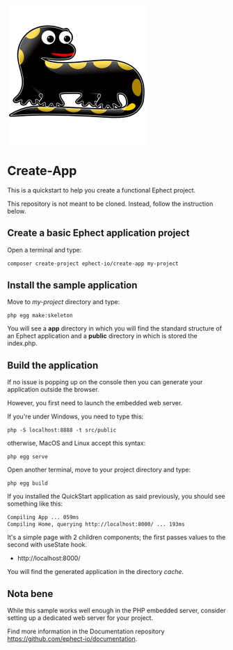 ![Ephect](app/Assets/img/salamandra.png)

# Create-App

This is a quickstart to help you create a functional Ephect project.

This repository is not meant to be cloned. Instead, follow the instruction below. 

## Create a basic Ephect application project

Open a terminal and type:

```bash
composer create-project ephect-io/create-app my-project
```
## Install the sample application

Move to *my-project* directory and type:

    php egg make:skeleton

You will see a **app** directory in which you will find the standard structure of an Ephect application and a **public** 
directory in which is stored the index.php. 

## Build the application

If no issue is popping up on the console then you can generate your application outside the browser.

However, you first need to launch the embedded web server.

If you're under Windows, you need to type this:

    php -S localhost:8888 -t src/public

otherwise, MacOS and Linux accept this syntax:

    php egg serve

Open another terminal, move to your project directory and type:

    php egg build

If you installed the QuickStart application as said previously, you should see something like this:

    Compiling App ... 059ms
    Compiling Home, querying http://localhost:8000/ ... 193ms

It's a simple page with 2 children components; the first passes values to the second with useState hook.
- http://localhost:8000/

You will find the generated application in the directory *cache*.

## Nota bene

While this sample works well enough in the PHP embedded server, consider setting up a dedicated web server for your project.

Find more information in the Documentation repository https://github.com/ephect-io/documentation.

